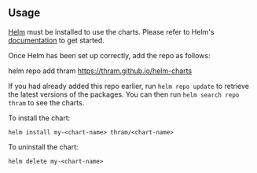 ## Usage

[Helm](https://helm.sh) must be installed to use the charts.  Please refer to
Helm's [documentation](https://helm.sh/docs) to get started.

Once Helm has been set up correctly, add the repo as follows:

  helm repo add thram https://thram.github.io/helm-charts

If you had already added this repo earlier, run `helm repo update` to retrieve
the latest versions of the packages.  You can then run `helm search repo
thram` to see the charts.

To install the <chart-name> chart:

    helm install my-<chart-name> thram/<chart-name>

To uninstall the chart:

    helm delete my-<chart-name>
